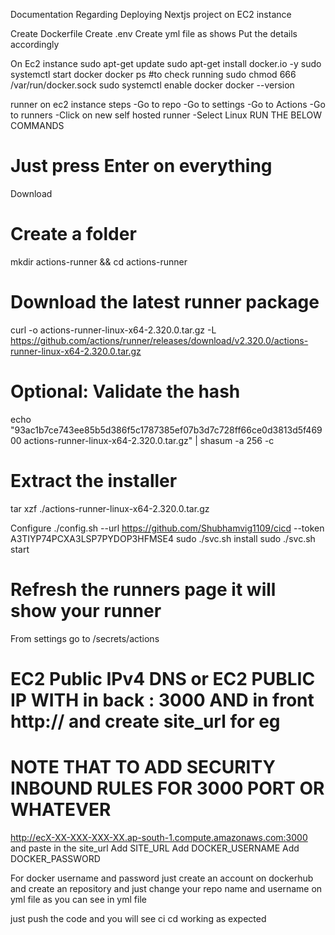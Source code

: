 Documentation Regarding Deploying Nextjs project on EC2 instance

Create Dockerfile
Create .env
Create yml file as shows
Put the details accordingly

On Ec2 instance 
sudo apt-get update
sudo apt-get install docker.io -y
sudo systemctl start docker
docker ps #to check running
sudo chmod 666 /var/run/docker.sock
sudo systemctl enable docker
docker --version

runner on ec2 instance steps
-Go to repo
-Go to settings
-Go to Actions
-Go to runners
-Click on new self hosted runner
-Select Linux
RUN THE BELOW COMMANDS


# Just press Enter on everything
Download
# Create a folder
mkdir actions-runner && cd actions-runner
# Download the latest runner package
curl -o actions-runner-linux-x64-2.320.0.tar.gz -L https://github.com/actions/runner/releases/download/v2.320.0/actions-runner-linux-x64-2.320.0.tar.gz
# Optional: Validate the hash
echo "93ac1b7ce743ee85b5d386f5c1787385ef07b3d7c728ff66ce0d3813d5f46900  actions-runner-linux-x64-2.320.0.tar.gz" | shasum -a 256 -c
# Extract the installer
tar xzf ./actions-runner-linux-x64-2.320.0.tar.gz

Configure
./config.sh --url https://github.com/Shubhamvig1109/cicd --token A3TIYP74PCXA3LSP7PYDOP3HFMSE4
sudo ./svc.sh install
sudo ./svc.sh start

# Refresh the runners page it will show your runner

From settings go to  /secrets/actions
# EC2 Public IPv4 DNS or EC2 PUBLIC IP WITH in back : 3000 AND in front http:// and create site_url for eg
# NOTE THAT TO ADD SECURITY INBOUND RULES FOR 3000 PORT OR WHATEVER
http://ecX-XX-XXX-XXX-XX.ap-south-1.compute.amazonaws.com:3000 and paste in the site_url
Add SITE_URL 
Add DOCKER_USERNAME
Add DOCKER_PASSWORD

For docker username and password just create an account on dockerhub and create an repository and just change your repo name and username on
yml file as you can see in yml file


just push the code and you will see ci cd working as expected





